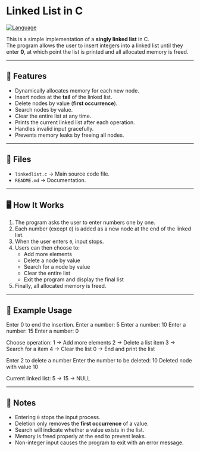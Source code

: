 # Linked List in C

[![Language](https://img.shields.io/badge/language-C-blue)](https://www.cprogramming.com/)

This is a simple implementation of a **singly linked list** in C.  
The program allows the user to insert integers into a linked list until they enter **0**, at which point the list is printed and all allocated memory is freed.

---

## 🚀 Features
- Dynamically allocates memory for each new node.  
- Insert nodes at the **tail** of the linked list.  
- Delete nodes by value (**first occurrence**).  
- Search nodes by value.  
- Clear the entire list at any time.  
- Prints the current linked list after each operation.  
- Handles invalid input gracefully.  
- Prevents memory leaks by freeing all nodes.

---

## 📂 Files
- `linkedlist.c` → Main source code file.  
- `README.md` → Documentation.    

---

## 🖥️ How It Works
1. The program asks the user to enter numbers one by one.  
2. Each number (except `0`) is added as a new node at the end of the linked list.  
3. When the user enters `0`, input stops.  
4. Users can then choose to:
   - Add more elements
   - Delete a node by value
   - Search for a node by value
   - Clear the entire list
   - Exit the program and display the final list  
5. Finally, all allocated memory is freed.  

---

## 🔧 Example Usage
Enter 0 to end the insertion.
Enter a number: 5
Enter a number: 10
Enter a number: 15
Enter a number: 0

Choose operation:
1 -> Add more elements
2 -> Delete a list item
3 -> Search for a item
4 -> Clear the list
0 -> End and print the list

Enter 2 to delete a number
Enter the number to be deleted: 10
Deleted node with value 10

Current linked list:
5 -> 15 -> NULL

---

## 📌 Notes
- Entering `0` stops the input process.  
- Deletion only removes the **first occurrence** of a value.  
- Search will indicate whether a value exists in the list.  
- Memory is freed properly at the end to prevent leaks.  
- Non-integer input causes the program to exit with an error message. 
